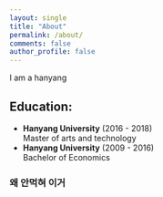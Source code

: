 ```yaml
---
layout: single
title: "About"
permalink: /about/
comments: false
author_profile: false
---
```



I am a hanyang

## Education:
- **Hanyang University** (2016 - 2018)   
  Master of arts and technology
- **Hanyang University** (2009 - 2016)   
  Bachelor of Economics
  
### 왜 안먹혀 이거